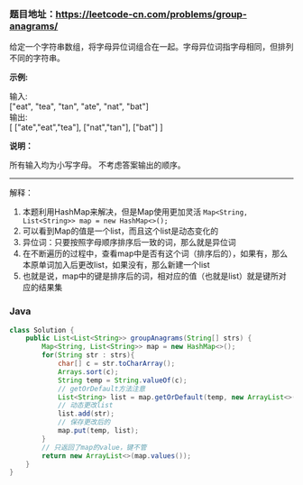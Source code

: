 ### 题目地址：https://leetcode-cn.com/problems/group-anagrams/

给定一个字符串数组，将字母异位词组合在一起。字母异位词指字母相同，但排列不同的字符串。

**示例:**

输入: <br>
["eat", "tea", "tan", "ate", "nat", "bat"]<br>
输出:<br>
[
  ["ate","eat","tea"],
  ["nat","tan"],
  ["bat"]
]<br>

**说明：**

所有输入均为小写字母。
不考虑答案输出的顺序。

---

解释：
1. 本题利用HashMap来解决，但是Map使用更加灵活 `Map<String, List<String>> map = new HashMap<>();`
2. 可以看到Map的值是一个list，而且这个list是动态变化的
3. 异位词：只要按照字母顺序排序后一致的词，那么就是异位词
4. 在不断遍历的过程中，查看map中是否有这个词（排序后的），如果有，那么本原单词加入后更改list，如果没有，那么新建一个list
5. 也就是说，map中的键是排序后的词，相对应的值（也就是list）就是键所对应的结果集

### Java
``` java
class Solution {
    public List<List<String>> groupAnagrams(String[] strs) {
        Map<String, List<String>> map = new HashMap<>();
        for(String str : strs){
            char[] c = str.toCharArray();
            Arrays.sort(c);
            String temp = String.valueOf(c);
            // getOrDefault方法注意
            List<String> list = map.getOrDefault(temp, new ArrayList<>());
            // 动态更改list
            list.add(str);
            // 保存更改后的
            map.put(temp, list);
        }
        // 只返回了map的value，键不管
        return new ArrayList<>(map.values());
    }
}
```

